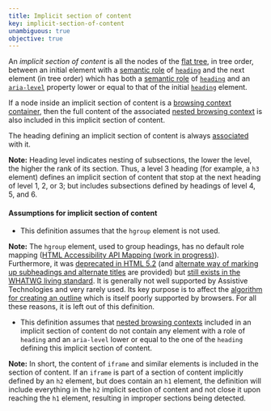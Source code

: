 ```yaml
---
title: Implicit section of content
key: implicit-section-of-content
unambiguous: true
objective: true
---
```


An _implicit section of content_ is all the nodes of the [flat tree][], in tree order, between an initial element with a [semantic role][] of [`heading`][heading] and the next element (in tree order) which has both a [semantic role][] of [`heading`][heading] and an [`aria-level`][aria-level] property lower or equal to that of the initial [`heading`][heading] element.

If a node inside an implicit section of content is a [browsing context container][], then the full content of the associated [nested browsing context][] is also included in this implicit section of content.

The heading defining an implicit section of content is always [associated][] with it.

**Note:** Heading level indicates nesting of subsections, the lower the level, the higher the rank of its section. Thus, a level 3 heading (for example, a `h3` element) defines an implicit section of content that stop at the next heading of level 1, 2, or 3; but includes subsections defined by headings of level 4, 5, and 6.

#### Assumptions for implicit section of content

- This definition assumes that the `hgroup` element is not used.

**Note:** The `hgroup` element, used to group headings, has no default role mapping ([HTML Accessibility API Mapping (work in progress)](https://www.w3.org/TR/html-aam-1.0/#details-id-48)). Furthermore, it was [deprecated in HTML 5.2](https://www.w3.org/TR/html52/dom.html#heading-content) (and [alternate way of marking up subheadings and alternate titles](https://www.w3.org/TR/html52/common-idioms-without-dedicated-elements.html#common-idioms-without-dedicated-elements) are provided) but [still exists in the WHATWG living standard](https://html.spec.whatwg.org/multipage/dom.html#heading-content). It is generally not well supported by Assistive Technologies and very rarely used. Its key purpose is to affect the [algorithm for creating an outline][outline algorithm] which is itself poorly supported by browsers. For all these reasons, it is left out of this definition.

- This definition assumes that [nested browsing contexts][nested browsing context] included in an implicit section of content do not contain any element with a role of `heading` and an `aria-level` lower or equal to the one of the `heading` defining this implicit section of content.

**Note:** In short, the content of `iframe` and similar elements is included in the section of content. If an `iframe` is part of a section of content implicitly defined by an `h2` element, but does contain an `h1` element, the definition will include everything in the `h2` implicit section of content and not close it upon reaching the `h1` element, resulting in improper sections being detected.

[aria-level]: https://www.w3.org/TR/wai-aria-1.1/#aria-level 'The aria-level property'
[associated]: #heading-section-association 'Definition of association between headings and sections'
[browsing context container]: https://html.spec.whatwg.org/multipage/browsers.html#browsing-context-container 'Definition of browsing context container'
[explicit section of content]: #explicit-section-of-content 'Definition of explicit section of content'
[flat tree]: https://drafts.csswg.org/css-scoping/#flat-tree 'Definition of flat tree'
[heading]: https://www.w3.org/TR/wai-aria-1.1/#heading 'The heading role'
[nested browsing context]: https://html.spec.whatwg.org/multipage/browsers.html#nested-browsing-context 'Definition of nested browsing context'
[outline algorithm]: https://html.spec.whatwg.org/multipage/sections.html#outlines 'Definition of outline'
[programmatic section of content]: #programmatic-section-of-content 'Definition of programmatic section of content'
[semantic role]: #semantic-role 'Definition of semantic role'
